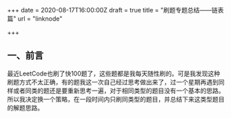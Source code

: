 +++
date = 2020-08-17T16:00:00Z
draft = true
title = "刷题专题总结——链表篇"
url = "linknode"

+++
## 一、前言

最近LeetCode也刷了快100题了，这些题都是我每天随性刷的。可是我发现这种刷题方式不太正确，有的题我这一次自己经过思考做出来了，过一个星期再遇到同样或者同类的题还是要重新思考一遍，对于相同类型的题目没有一个基本的思路。所以我决定换一个策略，在一段时间内只刷同类型的题目，并总结下来这类型题目的解题思路。